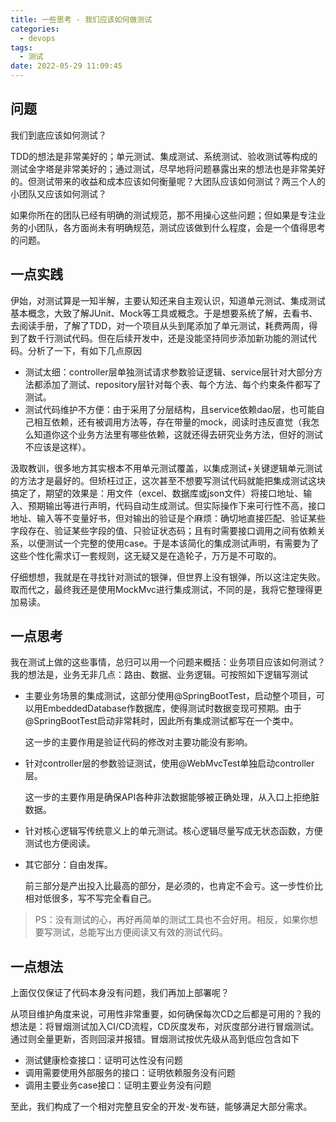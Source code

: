 ```yaml
---
title: 一些思考 - 我们应该如何做测试
categories:
  - devops
tags:
  - 测试
date: 2022-05-29 11:09:45
---
```


## 问题

我们到底应该如何测试？

TDD的想法是非常美好的；单元测试、集成测试、系统测试、验收测试等构成的测试金字塔是非常美好的；通过测试，尽早地将问题暴露出来的想法也是非常美好的。但测试带来的收益和成本应该如何衡量呢？大团队应该如何测试？两三个人的小团队又应该如何测试？

如果你所在的团队已经有明确的测试规范，那不用操心这些问题；但如果是专注业务的小团队，各方面尚未有明确规范，测试应该做到什么程度，会是一个值得思考的问题。

<!--more-->

## 一点实践

伊始，对测试算是一知半解，主要认知还来自主观认识，知道单元测试、集成测试基本概念，大致了解JUnit、Mock等工具或概念。于是想要系统了解，去看书、去阅读手册，了解了TDD，对一个项目从头到尾添加了单元测试，耗费两周，得到了数千行测试代码。但在后续开发中，还是没能坚持同步添加新功能的测试代码。分析了一下，有如下几点原因

- 测试太细：controller层单独测试请求参数验证逻辑、service层针对大部分方法都添加了测试、repository层针对每个表、每个方法、每个约束条件都写了测试。
- 测试代码维护不方便：由于采用了分层结构，且service依赖dao层，也可能自己相互依赖，还有被调用方法等，存在带量的mock，阅读时违反直觉（我怎么知道你这个业务方法里有哪些依赖，这就还得去研究业务方法，但好的测试不应该是这样）。

汲取教训，很多地方其实根本不用单元测试覆盖，以集成测试+关键逻辑单元测试的方法才是最好的。但矫枉过正，这次甚至不想要写测试代码就能把集成测试这块搞定了，期望的效果是：用文件（excel、数据库或json文件）将接口地址、输入、预期输出等进行声明，代码自动生成测试。但实际操作下来可行性不高，接口地址、输入等不变量好书，但对输出的验证是个麻烦：确切地直接匹配、验证某些字段存在、验证某些字段的值、只验证状态码；且有时需要接口调用之间有依赖关系，以便测试一个完整的使用case。于是本该简化的集成测试声明，有需要为了这些个性化需求订一套规则，这无疑又是在造轮子，万万是不可取的。

仔细想想，我就是在寻找针对测试的银弹，但世界上没有银弹，所以这注定失败。取而代之，最终我还是使用MockMvc进行集成测试，不同的是，我将它整理得更加易读。

## 一点思考

我在测试上做的这些事情，总归可以用一个问题来概括：业务项目应该如何测试？我的想法是，业务无非几点：路由、数据、业务逻辑。可按照如下逻辑写测试

- 主要业务场景的集成测试，这部分使用@SpringBootTest，启动整个项目，可以用EmbeddedDatabase作数据库，使得测试时数据变现可预期。由于@SpringBootTest启动非常耗时，因此所有集成测试都写在一个类中。

  这一步的主要作用是验证代码的修改对主要功能没有影响。

- 针对controller层的参数验证测试，使用@WebMvcTest单独启动controller层。

  这一步的主要作用是确保API各种非法数据能够被正确处理，从入口上拒绝脏数据。

- 针对核心逻辑写传统意义上的单元测试。核心逻辑尽量写成无状态函数，方便测试也方便阅读。

- 其它部分：自由发挥。

  前三部分是产出投入比最高的部分，是必须的，也肯定不会亏。这一步性价比相对低很多，写不写完全看自己。

> PS：没有测试的心，再好再简单的测试工具也不会好用。相反，如果你想要写测试，总能写出方便阅读又有效的测试代码。

## 一点想法

上面仅仅保证了代码本身没有问题，我们再加上部署呢？

从项目维护角度来说，可用性非常重要，如何确保每次CD之后都是可用的？我的想法是：将冒烟测试加入CI/CD流程，CD灰度发布，对灰度部分进行冒烟测试。通过则全量更新，否则回滚并报错。冒烟测试按优先级从高到低应包含如下

- 测试健康检查接口：证明可达性没有问题
- 调用需要使用外部服务的接口：证明依赖服务没有问题
- 调用主要业务case接口：证明主要业务没有问题

至此，我们构成了一个相对完整且安全的开发-发布链，能够满足大部分需求。

